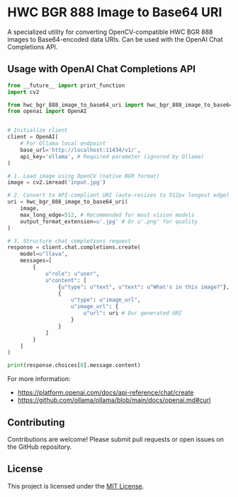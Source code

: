 # HWC BGR 888 Image to Base64 URI

A specialized utility for converting OpenCV-compatible HWC BGR 888 images to Base64-encoded data URIs. Can be used with the OpenAI Chat Completions API.

## Usage with OpenAI Chat Completions API

```python
from __future__ import print_function
import cv2

from hwc_bgr_888_image_to_base64_uri import hwc_bgr_888_image_to_base64_uri
from openai import OpenAI


# Initialize client
client = OpenAI(
    # For Ollama local endpoint
    base_url='http://localhost:11434/v1/',
    api_key='ollama', # Required parameter (ignored by Ollama)
)

# 1. Load image using OpenCV (native BGR format)
image = cv2.imread('input.jpg')

# 2. Convert to API-compliant URI (auto-resizes to 512px longest edge)
uri = hwc_bgr_888_image_to_base64_uri(
    image,
    max_long_edge=512, # Recommended for most vision models
    output_format_extension=u'.jpg' # Or u'.png' for quality
)

# 3. Structure chat completions request
response = client.chat.completions.create(
    model=u"llava",
    messages=[
        {
            u"role": u"user",
            u"content": [
                {u"type": u"text", u"text": u"What's in this image?"},
                {
                    u"type": u"image_url",
                    u"image_url": {
                        u"url": uri # Our generated URI
                    }
                }
            ]
        }
    ]
)

print(response.choices[0].message.content)
```

For more information:

- https://platform.openai.com/docs/api-reference/chat/create
- https://github.com/ollama/ollama/blob/main/docs/openai.md#curl

## Contributing

Contributions are welcome! Please submit pull requests or open issues on the GitHub repository.

## License

This project is licensed under the [MIT License](LICENSE).

